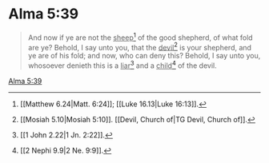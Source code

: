 # Alma 5:39

> And now if ye are not the <u>sheep</u>[^a] of the good shepherd, of what fold are ye? Behold, I say unto you, that the <u>devil</u>[^b] is your shepherd, and ye are of his fold; and now, who can deny this? Behold, I say unto you, whosoever denieth this is a <u>liar</u>[^c] and a <u>child</u>[^d] of the devil.

[Alma 5:39](https://www.churchofjesuschrist.org/study/scriptures/bofm/alma/5?lang=eng&id=p39#p39)


[^a]: [[Matthew 6.24|Matt. 6:24]]; [[Luke 16.13|Luke 16:13]].  
[^b]: [[Mosiah 5.10|Mosiah 5:10]]. [[Devil, Church of|TG Devil, Church of]].  
[^c]: [[1 John 2.22|1 Jn. 2:22]].  
[^d]: [[2 Nephi 9.9|2 Ne. 9:9]].  
